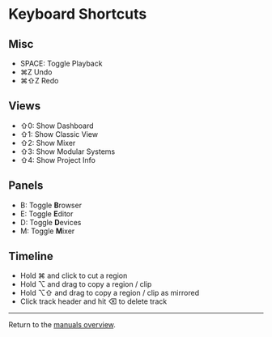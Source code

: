 # Keyboard Shortcuts

## Misc

- SPACE: Toggle Playback
- ⌘Z Undo
- ⌘⇧Z Redo

## Views

- ⇧0: Show Dashboard
- ⇧1: Show Classic View
- ⇧2: Show Mixer
- ⇧3: Show Modular Systems
- ⇧4: Show Project Info

## Panels

- B: Toggle **B**rowser
- E: Toggle **E**ditor
- D: Toggle **D**evices
- M: Toggle **M**ixer

## Timeline

- Hold ⌘ and click to cut a region
- Hold ⌥ and drag to copy a region / clip
- Hold ⌥⇧ and drag to copy a region / clip as mirrored
- Click track header and hit ⌫ to delete track

---

Return to the [manuals overview](./index.md).
